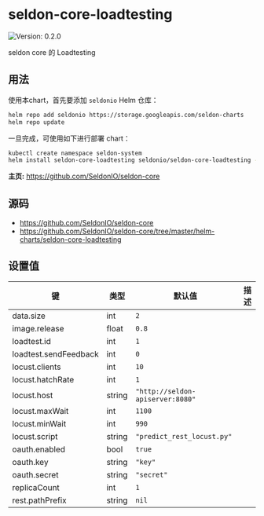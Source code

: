 # seldon-core-loadtesting

![Version: 0.2.0](https://img.shields.io/static/v1?label=Version&message=0.2.0&color=informational&style=flat-square)

seldon core 的 Loadtesting

## 用法

使用本chart，首先要添加 `seldonio` Helm 仓库：

```bash
helm repo add seldonio https://storage.googleapis.com/seldon-charts
helm repo update
```

一旦完成，可使用如下进行部署 chart：

```bash
kubectl create namespace seldon-system
helm install seldon-core-loadtesting seldonio/seldon-core-loadtesting --namespace seldon-system
```

**主页:** <https://github.com/SeldonIO/seldon-core>

## 源码

* <https://github.com/SeldonIO/seldon-core>
* <https://github.com/SeldonIO/seldon-core/tree/master/helm-charts/seldon-core-loadtesting>

## 设置值

| 键 | 类型 | 默认值 | 描述 |
|-----|------|---------|-------------|
| data.size | int | `2` |  |
| image.release | float | `0.8` |  |
| loadtest.id | int | `1` |  |
| loadtest.sendFeedback | int | `0` |  |
| locust.clients | int | `10` |  |
| locust.hatchRate | int | `1` |  |
| locust.host | string | `"http://seldon-apiserver:8080"` |  |
| locust.maxWait | int | `1100` |  |
| locust.minWait | int | `990` |  |
| locust.script | string | `"predict_rest_locust.py"` |  |
| oauth.enabled | bool | `true` |  |
| oauth.key | string | `"key"` |  |
| oauth.secret | string | `"secret"` |  |
| replicaCount | int | `1` |  |
| rest.pathPrefix | string | `nil` |  |
